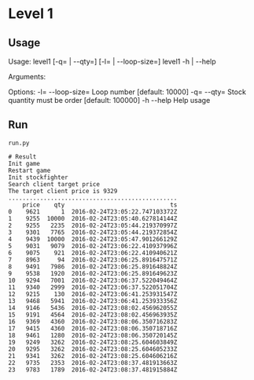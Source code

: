 # Level 1

## Usage

Usage:
  level1 [-q=<qorder> | --qty=<qorder>] [-l=<nb> | --loop-size=<nb>]
  level1 -h | --help

Arguments:

Options:
  -l=<nb> --loop-size=<nb>          Loop number [default: 10000]
  -q=<qorder> --qty=<qorder>        Stock quantity must be order [default: 100000]
  -h --help                         Help usage

## Run

    run.py

    # Result
    Init game
    Restart game
    Init stockfighter
    Search client target price
    The target client price is 9329
    ................................................
        price    qty                              ts
    0    9621      1  2016-02-24T23:05:22.747103372Z
    1    9255  10000  2016-02-24T23:05:40.627814144Z
    2    9255   2235  2016-02-24T23:05:44.219370997Z
    3    9301   7765  2016-02-24T23:05:44.219372854Z
    4    9439  10000  2016-02-24T23:05:47.901266129Z
    5    9031   9079  2016-02-24T23:06:22.410937996Z
    6    9075    921  2016-02-24T23:06:22.410940621Z
    7    8963     94  2016-02-24T23:06:25.891647571Z
    8    9491   7986  2016-02-24T23:06:25.891648824Z
    9    9538   1920  2016-02-24T23:06:25.891649623Z
    10   9294   7001  2016-02-24T23:06:37.522049464Z
    11   9340   2999  2016-02-24T23:06:37.522051704Z
    12   9215    130  2016-02-24T23:06:41.253931547Z
    13   9468   5941  2016-02-24T23:06:41.253933356Z
    14   9146   5436  2016-02-24T23:08:02.456962055Z
    15   9191   4564  2016-02-24T23:08:02.456963935Z
    16   9369   4360  2016-02-24T23:08:06.350716283Z
    17   9415   4360  2016-02-24T23:08:06.350718716Z
    18   9461   1280  2016-02-24T23:08:06.350720145Z
    19   9249   3262  2016-02-24T23:08:25.604603849Z
    20   9295   3262  2016-02-24T23:08:25.604605233Z
    21   9341   3262  2016-02-24T23:08:25.604606216Z
    22   9735   2353  2016-02-24T23:08:37.481913663Z
    23   9783   1789  2016-02-24T23:08:37.481915884Z